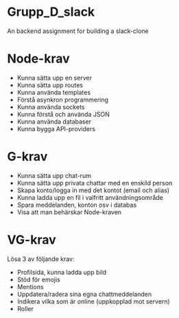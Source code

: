 # Grupp_D_slack
An backend assignment for building a slack-clone

# Node-krav
- Kunna sätta upp en server
- Kunna sätta upp routes
- Kunna använda templates
- Förstå asynkron programmering
- Kunna använda sockets
- Kunna förstå och använda JSON
- Kunna använda databaser
- Kunna bygga API-providers

# G-krav
- Kunna sätta upp chat-rum
- Kunna sätta upp privata chattar med en enskild person
- Skapa konto/logga in med det kontot (email och alias)
- Kunna ladda upp en fil i valfritt användningsområde
- Spara meddelanden, konton osv i databas
- Visa att man behärskar Node-kraven

# VG-krav
Lösa 3 av följande krav:
- Profilsida, kunna ladda upp bild
- Stöd för emojis
- Mentions
- Uppdatera/radera sina egna chattmeddelanden
- Indikera vilka som är online (uppkopplad mot servern)
- Roller